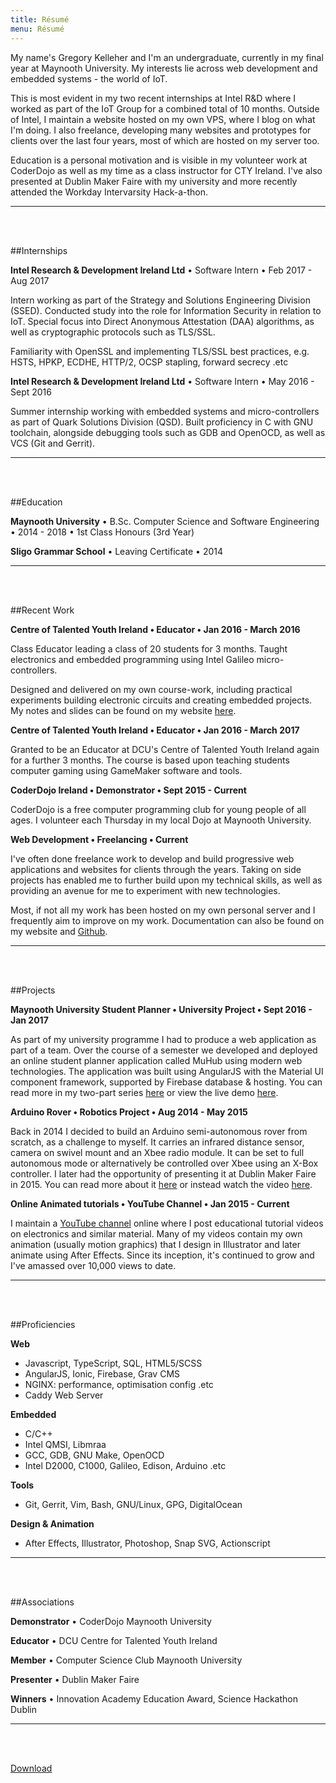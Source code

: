 ```yaml
---
title: Résumé
menu: Résumé
---
```


My name's Gregory Kelleher and I'm an undergraduate, currently in my final year at Maynooth University. My interests lie across web development and embedded systems - the world of IoT.

This is most evident in my two recent internships at Intel R&D where I worked as part of the IoT Group for a combined total of 10 months. Outside of Intel, I maintain a website hosted on my own VPS, where I blog on what I'm doing. I also freelance, developing many websites and prototypes for clients over the last four years, most of which are hosted on my server too.

Education is a personal motivation and is visible in my volunteer work at CoderDojo as well as my time as a class instructor for CTY Ireland. I've also presented at Dublin Maker Faire with my university and more recently attended the Workday Intervarsity Hack-a-thon.

---
<br></br>

##Internships

**Intel Research & Development Ireland Ltd** • Software Intern • Feb 2017 - Aug 2017

Intern working as part of the Strategy and Solutions Engineering Division (SSED). Conducted study into the role for Information Security in relation to IoT. Special focus into Direct Anonymous Attestation (DAA) algorithms, as well as cryptographic protocols such as TLS/SSL.

Familiarity with OpenSSL and implementing TLS/SSL best practices, e.g. HSTS, HPKP, ECDHE, HTTP/2, OCSP stapling, forward secrecy .etc

**Intel Research & Development Ireland Ltd** • Software Intern • May 2016 - Sept 2016

Summer internship working with embedded systems and micro-controllers as part of Quark Solutions Division (QSD). Built proficiency in C with GNU toolchain, alongside debugging tools such as GDB and OpenOCD, as well as VCS (Git and Gerrit).

---
<br></br>

##Education

**Maynooth University** • B.Sc. Computer Science and Software Engineering • 2014 - 2018 • 1st Class Honours (3rd Year)

**Sligo Grammar School** • Leaving Certificate • 2014 

---
<br></br>

##Recent Work

**Centre of Talented Youth Ireland • Educator • Jan 2016 - March 2016**

Class Educator leading a class of 20 students for 3 months. Taught electronics and embedded programming using Intel Galileo micro-controllers.

Designed and delivered on my own course-work, including practical experiments building electronic circuits and creating embedded projects. My notes and slides can be found on my website [here](https://gregorykelleher.com/gizmos_and_gadgets).

**Centre of Talented Youth Ireland • Educator • Jan 2016 - March 2017**

Granted to be an Educator at DCU's Centre of Talented Youth Ireland again for a further 3 months. The course is based upon teaching students computer gaming using GameMaker software and tools.

**CoderDojo Ireland • Demonstrator • Sept 2015 - Current**

CoderDojo is a free computer programming club for young people of all ages. I volunteer each Thursday in my local Dojo at Maynooth University.

**Web Development • Freelancing • Current**

I've often done freelance work to develop and build progressive web applications and websites for clients through the years. Taking on side projects has enabled me to further build upon my technical skills, as well as providing an avenue for me to experiment with new technologies.

Most, if not all my work has been hosted on my own personal server and I frequently aim to improve on my work. Documentation can also be found on my website and [Github](https://github.com/gregorykelleher).

---
<br></br>

##Projects

**Maynooth University Student Planner • University Project • Sept 2016 - Jan 2017**

As part of my university programme I had to produce a web application as part of a team. Over the course of a semester we developed and deployed an online student planner application called MuHub using modern web technologies. The application was built using AngularJS with the Material UI component framework, supported by Firebase database & hosting. You can read more in my two-part series [here](http://www.gregorykelleher.com/blog/angularjs_project) or view the live demo
[here](https://cs353-project.firebaseapp.com).

**Arduino Rover • Robotics Project • Aug 2014 - May 2015**

Back in 2014 I decided to build an Arduino semi-autonomous rover from scratch, as a challenge to myself. It carries an infrared distance sensor, camera on swivel mount and an Xbee radio module. It can be set to full autonomous mode or alternatively be controlled over Xbee using an X-Box controller. I later had the opportunity of presenting it at Dublin Maker Faire in 2015. You can read more about it [here](https://gregorykelleher.com/robot_tut) or instead watch the video [here](https://www.youtube.com/watch?v=rv33IRn4F5Q).

**Online Animated tutorials • YouTube Channel • Jan 2015 - Current**

I maintain a [YouTube channel](https://www.youtube.com/user/Spokkam) online where I post educational tutorial videos on electronics and similar material. Many of my videos contain my own animation (usually motion graphics) that I design in Illustrator and later animate using After Effects. Since its inception, it's continued to grow and I've amassed over 10,000 views to date.

---
<br></br>

##Proficiencies

**Web**

+ Javascript, TypeScript, SQL, HTML5/SCSS
+ AngularJS, Ionic, Firebase, Grav CMS
+ NGINX: performance, optimisation config .etc
+ Caddy Web Server

**Embedded**

+ C/C++
+ Intel QMSI, Libmraa
+ GCC, GDB, GNU Make, OpenOCD
+ Intel D2000, C1000, Galileo, Edison, Arduino .etc

**Tools**

+ Git, Gerrit, Vim, Bash, GNU/Linux, GPG, DigitalOcean

**Design & Animation**

+ After Effects, Illustrator, Photoshop, Snap SVG, Actionscript

---
<br></br>

##Associations

**Demonstrator** • CoderDojo Maynooth University

**Educator** • DCU Centre for Talented Youth Ireland

**Member** • Computer Science Club Maynooth University

**Presenter** • Dublin Maker Faire

**Winners** • Innovation Academy Education Award, Science Hackathon Dublin

---
<br></br>

<a href="/user/pages/03.resume/resume.pdf" download class="btn">Download</a> 

